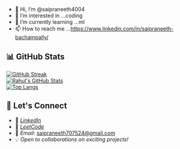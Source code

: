 - 👋 Hi, I’m @saipraneeth4004
- 👀 I’m interested in ...coding
- 🌱 I’m currently learning ...ml
- 📫 How to reach me ...https://www.linkedin.com/in/saipraneeth-bachampally/


<!---
saipraneeth4004/saipraneeth4004 is a ✨ special ✨ repository because its `README.md` (this file) appears on your GitHub profile.
You can click the Preview link to take a look at your changes.
--->
## 📊 GitHub Stats  
[![GitHub Streak](https://streak-stats.demolab.com?user=saipraneeth4004&theme=tokyonight)](https://git.io/streak-stats)  
[![Rahul's GitHub Stats](https://github-readme-stats.vercel.app/api?username=saipraneeth4004&show_icons=true&theme=radical)](https://github.com/saipraneeth4004/)  
[![Top Langs](https://github-readme-stats.vercel.app/api/top-langs/?username=saipraneeth4004&layout=compact&theme=tokyonight)](https://github.com/saipraneeth4004/)


## 🤝 Let's Connect  
- 🔗 *[LinkedIn](https://www.linkedin.com/in/saipraneeth-bachampally/)*  
- 🔢 *[LeetCode](https://leetcode.com/u/klu2300031549/)*  
- 📧 *Email:* saipraneeth707524@gmail.com
- 💡 *Open to collaborations on exciting projects!*
